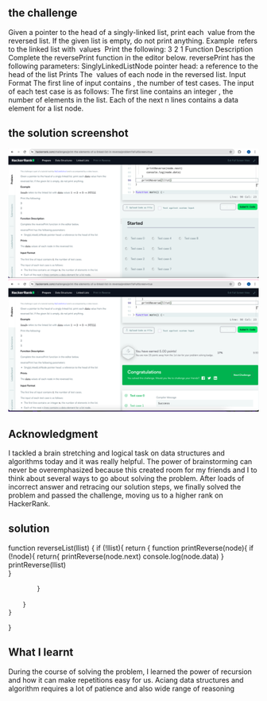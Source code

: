 ## the challenge

Given a pointer to the head of a singly-linked list, print each  value from the reversed list. If the given list is empty, do not print anything.
Example
 refers to the linked list with  values 
Print the following:
3
2
1
Function Description
Complete the reversePrint function in the editor below.
reversePrint has the following parameters:
SinglyLinkedListNode pointer head: a reference to the head of the list
Prints
The  values of each node in the reversed list.
Input Format
The first line of input contains , the number of test cases.
The input of each test case is as follows:
The first line contains an integer , the number of elements in the list.
Each of the next n lines contains a data element for a list node. 

## the solution screenshot

![alt text](<Screenshot 2024-05-12 at 19.38.23.png>)
![alt text](<Screenshot 2024-05-12 at 19.39.25.png>)

## Acknowledgment

I tackled a brain stretching and logical task on data structures and algorithms today and it was really helpful. The power of brainstorming can never be overemphasized because this created room for my friends and I to think about several ways to go about solving the problem. After loads of incorrect answer and retracing our solution steps, we finally solved the problem and passed the challenge, moving us to a higher rank on HackerRank.

## solution
function reverseList(llist) {
    if (!llist){
        return {
            function printReverse(node){
                if (!node){
                    return{
                        printReverse(node.next)
                        console.log(node.data)
                    }
                 printReverse(llist)   
                }

            }

        }
    }
}

## What I learnt
During the course of solving the problem, I learned the power of recursion and how it can make repetitions easy for us. Aciang data structures and algorithm requires a lot of patience and also wide range of reasoning

